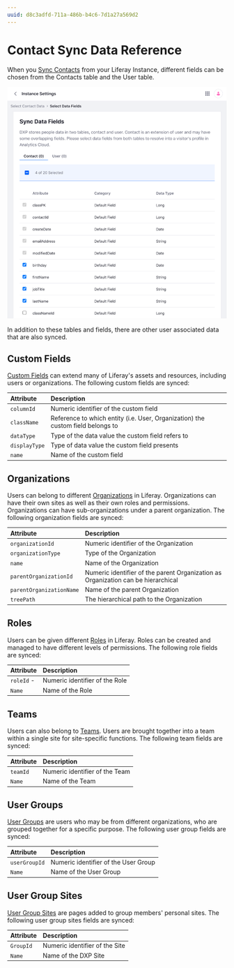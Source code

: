 ```yaml
---
uuid: d8c3adfd-711a-486b-b4c6-7d1a27a569d2
---
```

# Contact Sync Data Reference

When you [Sync Contacts](./connecting-older-versions-of-liferay-dxp.md#syncing-contacts) from your Liferay Instance, different fields can be chosen from the Contacts table and the User table.

![Fields are selected from the contacts table and the user table.](./contact-sync-data-reference/images/01.png)

In addition to these tables and fields, there are other user associated data that are also synced.

## Custom Fields

[Custom Fields](https://learn.liferay.com/dxp/latest/en/users-and-permissions/users/adding-custom-fields-to-users.html) can extend many of Liferay's assets and resources, including users or organizations. The following custom fields are synced:

| Attribute | Description |
| :--- | :--- |
| `columnId` | Numeric identifier of the custom field |
| `className` | Reference to which entity (i.e. User, Organization) the custom field belongs to |
| `dataType` | Type of the data value the custom field refers to |
| `displayType` | Type of data value the custom field presents |
| `name` | Name of the custom field |

## Organizations

Users can belong to different [Organizations](https://learn.liferay.com/dxp/latest/en/users-and-permissions/organizations/understanding-organizations.html) in Liferay. Organizations can have their own sites as well as their own roles and permissions. Organizations can have sub-organizations under a parent organization. The following organization fields are synced:

| Attribute | Description |
| :--- | :--- |
| `organizationId` | Numeric identifier of the Organization |
| `organizationType` | Type of the Organization |
| `name` | Name of the Organization |
| `parentOrganizationId` | Numeric identifier of the parent Organization as Organization can be hierarchical |
| `parentOrganizationName` | Name of the parent Organization |
| `treePath` | The hierarchical path to the Organization |

## Roles

Users can be given different [Roles](https://learn.liferay.com/dxp/latest/en/users-and-permissions/roles-and-permissions/understanding-roles-and-permissions.html) in Liferay. Roles can be created and managed to have different levels of permissions. The following role fields are synced:

| Attribute | Description |
| :--- | :--- |
| `roleId` -| Numeric identifier of the Role |
| `Name` | Name of the Role |

## Teams

 Users can also belong to [Teams](https://learn.liferay.com/dxp/latest/en/site-building/sites/site-membership/creating-teams-for-sites.html). Users are brought together into a team within a single site for site-specific functions. The following team fields are synced:

| Attribute | Description |
| :--- | :--- |
| `teamId` | Numeric identifier of the Team |
| `Name` | Name of the Team |

## User Groups

[User Groups](https://learn.liferay.com/dxp/latest/en/users-and-permissions/user-groups/creating-and-managing-user-groups.html) are users who may be from different organizations, who are grouped together for a specific purpose. The following user group fields are synced:

| Attribute | Description |
| :--- | :--- |
| `userGroupId` | Numeric identifier of the User Group |
| `Name` |  Name of the User Group |

## User Group Sites

[User Group Sites](https://learn.liferay.com/dxp/latest/en/users-and-permissions/user-groups.html) are pages added to group members' personal sites. The following user group sites fields are synced:

| Attribute | Description |
| :--- | :--- |
| `GroupId` | Numeric identifier of the Site |
| `Name` | Name of the DXP Site |
